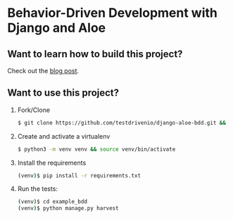 # Behavior-Driven Development with Django and Aloe

## Want to learn how to build this project?

Check out the [blog post](https://testdriven.io/behavior-driven-development-with-django-and-aloe).

## Want to use this project?

1. Fork/Clone
    ```sh
    $ git clone https://github.com/testdrivenio/django-aloe-bdd.git && cd django-aloe-bdd
    ```

2. Create and activate a virtualenv
    ```sh
    $ python3 -m venv venv && source venv/bin/activate
    ```

3. Install the requirements
    ```sh
    (venv)$ pip install -r requirements.txt
    ```

4. Run the tests:
    ```sh
    (venv)$ cd example_bdd
    (venv)$ python manage.py harvest
    ```
